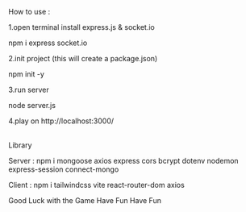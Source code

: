 How to use :

<p>1.open terminal install express.js & socket.io</p>
<p> npm i express socket.io </p>

<p>2.init project (this will create a package.json) </p>
<p> npm init -y </p>

<p>3.run server</p>
<p> node server.js </p>

<p>4.play on http://localhost:3000/</p>
<br>
Library
<p>Server : npm i mongoose axios express cors bcrypt dotenv nodemon express-session connect-mongo </p>
<p>Client : npm i tailwindcss vite react-router-dom axios  </p>

<p>Good Luck with the Game Have Fun Have Fun</p>
 

